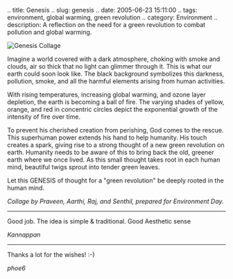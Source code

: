 .. title: Genesis
.. slug: genesis
.. date: 2005-06-23 15:11:00
.. tags: environment, global warming, green revolution
.. category: Environment
.. description: A reflection on the need for a green revolution to combat pollution and global warming.

![Genesis Collage](http://photos17.flickr.com/21103007_6b198bb249_o.png)

Imagine a world covered with a dark atmosphere, choking with smoke and clouds,
air so thick that no light can glimmer through it. This is what our earth could
soon look like. The black background symbolizes this darkness, pollution, smoke,
and all the harmful elements arising from human activities.

With rising temperatures, increasing global warming, and ozone layer depletion,
the earth is becoming a ball of fire. The varying shades of yellow, orange, and
red in concentric circles depict the exponential growth of the intensity of fire
over time.

To prevent his cherished creation from perishing, God comes to the rescue. This
superhuman power extends his hand to help humanity. His touch creates a spark,
giving rise to a strong thought of a new green revolution on earth. Humanity
needs to be aware of this to bring back the old, greener earth where we once
lived. As this small thought takes root in each human mind, beautiful twigs
sprout into tender green leaves.

Let this GENESIS of thought for a "green revolution" be deeply rooted in the
human mind.

*Collage by Praveen, Aarthi, Raj, and Senthil, prepared for Environment Day.*

----


Good job. The idea is simple &amp; traditional. Good Aesthetic sense

_Kannappan_

----


Thanks a lot for the wishes! :-)

_phoe6_